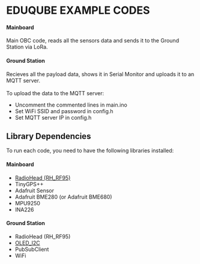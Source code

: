 # EDUQUBE EXAMPLE CODES

#### Mainboard 
Main OBC code, reads all the sensors data and sends it to the Ground Station via LoRa.

#### Ground Station
Recieves all the payload data, shows it in Serial Monitor and uploads it to an MQTT server. <br>
<br>
To upload the data to the MQTT server: 
- Uncomment the commented lines in main.ino
- Set WiFi SSID and password in config.h
- Set MQTT server IP in config.h

## Library Dependencies
To run each code, you need to have the following libraries installed:

#### Mainboard
- [RadioHead (RH_RF95)](http://www.airspayce.com/mikem/arduino/RadioHead/RadioHead-1.117.zip)
- TinyGPS++
- Adafruit Sensor
- Adafruit BME280 (or Adafruit BME680)
- MPU9250
- INA226

#### Ground Station
- RadioHead (RH_RF95)
- [OLED_I2C](http://www.rinkydinkelectronics.com/library.php?id=79)
- PubSubClient
- WiFi
